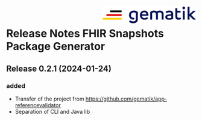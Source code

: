 <img align="right" width="250" height="47" src="docs/img/Gematik_Logo_Flag.png"/> <br/> 

# Release Notes FHIR Snapshots Package Generator

## Release 0.2.1 (2024-01-24)

### added
- Transfer of the project from https://github.com/gematik/app-referencevalidator
- Separation of CLI and Java lib